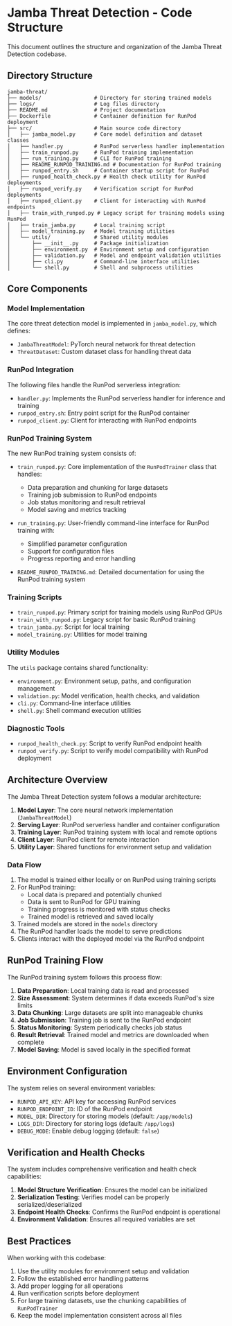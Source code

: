 # Jamba Threat Detection - Code Structure

This document outlines the structure and organization of the Jamba Threat Detection codebase.

## Directory Structure

```
jamba-threat/
├── models/                 # Directory for storing trained models
├── logs/                   # Log files directory
├── README.md               # Project documentation
├── Dockerfile              # Container definition for RunPod deployment
├── src/                    # Main source code directory
│   ├── jamba_model.py      # Core model definition and dataset classes
│   ├── handler.py          # RunPod serverless handler implementation
│   ├── train_runpod.py     # RunPod training implementation
│   ├── run_training.py     # CLI for RunPod training
│   ├── README_RUNPOD_TRAINING.md # Documentation for RunPod training
│   ├── runpod_entry.sh     # Container startup script for RunPod
│   ├── runpod_health_check.py # Health check utility for RunPod deployments
│   ├── runpod_verify.py    # Verification script for RunPod deployments
│   ├── runpod_client.py    # Client for interacting with RunPod endpoints
│   ├── train_with_runpod.py # Legacy script for training models using RunPod
│   ├── train_jamba.py      # Local training script
│   ├── model_training.py   # Model training utilities
│   └── utils/              # Shared utility modules
│       ├── __init__.py     # Package initialization
│       ├── environment.py  # Environment setup and configuration
│       ├── validation.py   # Model and endpoint validation utilities
│       ├── cli.py          # Command-line interface utilities
│       └── shell.py        # Shell and subprocess utilities
```

## Core Components

### Model Implementation

The core threat detection model is implemented in `jamba_model.py`, which defines:

- `JambaThreatModel`: PyTorch neural network for threat detection
- `ThreatDataset`: Custom dataset class for handling threat data

### RunPod Integration

The following files handle the RunPod serverless integration:

- `handler.py`: Implements the RunPod serverless handler for inference and training
- `runpod_entry.sh`: Entry point script for the RunPod container
- `runpod_client.py`: Client for interacting with RunPod endpoints

### RunPod Training System

The new RunPod training system consists of:

- `train_runpod.py`: Core implementation of the `RunPodTrainer` class that handles:
  - Data preparation and chunking for large datasets
  - Training job submission to RunPod endpoints
  - Job status monitoring and result retrieval
  - Model saving and metrics tracking

- `run_training.py`: User-friendly command-line interface for RunPod training with:
  - Simplified parameter configuration
  - Support for configuration files
  - Progress reporting and error handling

- `README_RUNPOD_TRAINING.md`: Detailed documentation for using the RunPod training system

### Training Scripts

- `train_runpod.py`: Primary script for training models using RunPod GPUs
- `train_with_runpod.py`: Legacy script for basic RunPod training
- `train_jamba.py`: Script for local training
- `model_training.py`: Utilities for model training

### Utility Modules

The `utils` package contains shared functionality:

- `environment.py`: Environment setup, paths, and configuration management
- `validation.py`: Model verification, health checks, and validation
- `cli.py`: Command-line interface utilities
- `shell.py`: Shell command execution utilities

### Diagnostic Tools

- `runpod_health_check.py`: Script to verify RunPod endpoint health
- `runpod_verify.py`: Script to verify model compatibility with RunPod deployment

## Architecture Overview

The Jamba Threat Detection system follows a modular architecture:

1. **Model Layer**: The core neural network implementation (`JambaThreatModel`)
2. **Serving Layer**: RunPod serverless handler and container configuration
3. **Training Layer**: RunPod training system with local and remote options
4. **Client Layer**: RunPod client for remote interaction
5. **Utility Layer**: Shared functions for environment setup and validation

### Data Flow

1. The model is trained either locally or on RunPod using training scripts
2. For RunPod training:
   - Local data is prepared and potentially chunked
   - Data is sent to RunPod for GPU training
   - Training progress is monitored with status checks
   - Trained model is retrieved and saved locally
3. Trained models are stored in the `models` directory
4. The RunPod handler loads the model to serve predictions
5. Clients interact with the deployed model via the RunPod endpoint

## RunPod Training Flow

The RunPod training system follows this process flow:

1. **Data Preparation**: Local training data is read and processed
2. **Size Assessment**: System determines if data exceeds RunPod's size limits
3. **Data Chunking**: Large datasets are split into manageable chunks
4. **Job Submission**: Training job is sent to the RunPod endpoint
5. **Status Monitoring**: System periodically checks job status
6. **Result Retrieval**: Trained model and metrics are downloaded when complete
7. **Model Saving**: Model is saved locally in the specified format

## Environment Configuration

The system relies on several environment variables:

- `RUNPOD_API_KEY`: API key for accessing RunPod services
- `RUNPOD_ENDPOINT_ID`: ID of the RunPod endpoint
- `MODEL_DIR`: Directory for storing models (default: `/app/models`)
- `LOGS_DIR`: Directory for storing logs (default: `/app/logs`)
- `DEBUG_MODE`: Enable debug logging (default: `false`)

## Verification and Health Checks

The system includes comprehensive verification and health check capabilities:

1. **Model Structure Verification**: Ensures the model can be initialized
2. **Serialization Testing**: Verifies model can be properly serialized/deserialized
3. **Endpoint Health Checks**: Confirms the RunPod endpoint is operational
4. **Environment Validation**: Ensures all required variables are set

## Best Practices

When working with this codebase:

1. Use the utility modules for environment setup and validation
2. Follow the established error handling patterns
3. Add proper logging for all operations
4. Run verification scripts before deployment
5. For large training datasets, use the chunking capabilities of `RunPodTrainer`
6. Keep the model implementation consistent across all files 